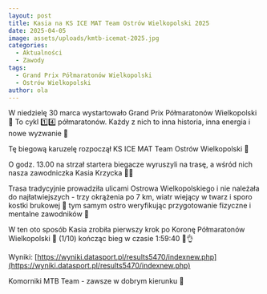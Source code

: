 ```yaml
---
layout: post
title: Kasia na KS ICE MAT Team Ostrów Wielkopolski 2025
date: 2025-04-05
image: assets/uploads/kmtb-icemat-2025.jpg
categories:
  - Aktualności
  - Zawody
tags:
  - Grand Prix Półmaratonów Wielkopolski
  - Ostrów Wielkopolski
author: ola
---
```

W niedzielę 30 marca wystartowało Grand Prix Półmaratonów Wielkopolski 👑 To cykl 1️⃣4️⃣ półmaratonów. Każdy z nich to inna historia, inna energia i nowe wyzwanie 🏃
<!--more-->

Tę biegową karuzelę rozpoczął KS ICE MAT Team Ostrów Wielkopolski 🏃

O godz. 13.00 na strzał startera biegacze wyruszyli na trasę, a wśród nich nasza zawodniczka Kasia Krzycka 💚🖤

Trasa tradycyjnie prowadziła ulicami Ostrowa Wielkopolskiego i nie należała do najłatwiejszych - trzy okrążenia po 7 km, wiatr wiejący w twarz i sporo kostki brukowej 🫣 tym samym ostro weryfikując przygotowanie fizyczne i mentalne zawodników 🏃

W ten oto sposób Kasia zrobiła pierwszy krok po Koronę Półmaratonów Wielkopolski 👑 (1/10) kończąc bieg w czasie 1:59:40 💪👌

Wyniki: [https://wyniki.datasport.pl/results5470/indexnew.php](https://wyniki.datasport.pl/results5470/indexnew.php)

Komorniki MTB Team - zawsze w dobrym kierunku 🙂
